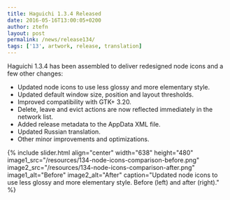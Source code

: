 ```yaml
---
title: Haguichi 1.3.4 Released
date: 2016-05-16T13:00:05+0200
author: ztefn
layout: post
permalink: /news/release134/
tags: ['13', artwork, release, translation]
---
```

Haguichi 1.3.4 has been assembled to deliver redesigned node icons and a few other changes:

  * Updated node icons to use less glossy and more elementary style.
  * Updated default window size, position and layout thresholds.
  * Improved compatibility with GTK+ 3.20.
  * Delete, leave and evict actions are now reflected immediately in the network list.
  * Added release metadata to the AppData XML file.
  * Updated Russian translation.
  * Other minor improvements and optimizations.

{% include slider.html align="center" width="638" height="480" image1_src="/resources/134-node-icons-comparison-before.png" image2_src="/resources/134-node-icons-comparison-after.png" image1_alt="Before" image2_alt="After" caption="Updated node icons to use less glossy and more elementary style. Before (left) and after (right)." %}
